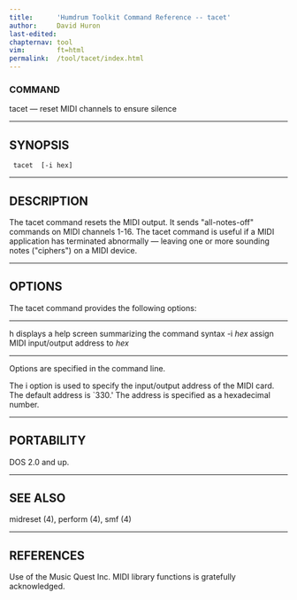 ```yaml
---
title:		'Humdrum Toolkit Command Reference -- tacet'
author:		David Huron
last-edited:
chapternav:	tool
vim:		ft=html
permalink:	/tool/tacet/index.html
---
```


### COMMAND

<span class="tool">tacet</span> &mdash; reset MIDI channels to ensure silence

------------------------------------------------------------------------

## SYNOPSIS ##

` tacet  [-i hex]`

------------------------------------------------------------------------

## DESCRIPTION ##

The <span class="tool">tacet</span> command resets the MIDI output. It sends \"all-notes-off\"
commands on MIDI channels 1-16. The <span class="tool">tacet</span> command is useful if a
MIDI application has terminated abnormally &mdash; leaving one or more
sounding notes (\"ciphers\") on a MIDI device.

------------------------------------------------------------------------

## OPTIONS ##

The <span class="tool">tacet</span> command provides the following options:

---------- -------------------------------------------------------
<span class="option">h</span>     displays a help screen summarizing the command syntax
-i *hex*   assign MIDI input/output address to *hex*
---------- -------------------------------------------------------

Options are specified in the command line.

The <span class="option">i</span> option is used to specify the input/output address of the
MIDI card. The default address is \`330.\' The address is specified as a
hexadecimal number.

------------------------------------------------------------------------

## PORTABILITY ##

DOS 2.0 and up.

------------------------------------------------------------------------

## SEE ALSO ##

<span class="tool">midreset</span> (4), <span class="tool">perform</span> (4),
<span class="tool">smf</span> (4)

------------------------------------------------------------------------

## REFERENCES ##

Use of the Music Quest Inc. MIDI library functions is gratefully
acknowledged.



